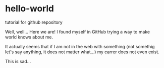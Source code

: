 # hello-world
tutorial for github repository

Well, well... Here we are!
I found myself in GitHub trying a way to make world knows about me. 

It actually seems that if I am not in the web with something (not somethig let's say anything, it does not matter what...) my carrer does not even exist. 

This is sad...
